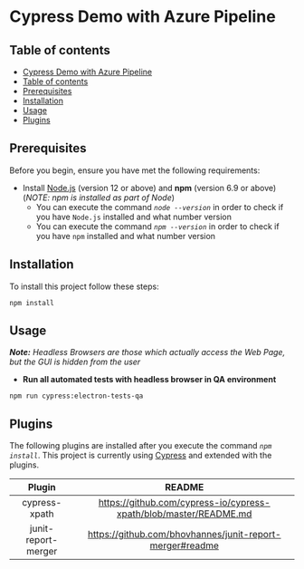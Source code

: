# Cypress Demo with Azure Pipeline

## Table of contents

- [Cypress Demo with Azure Pipeline
](#cypress-demo-with-azure-pipeline
)
- [Table of contents](#table-of-contents)
- [Prerequisites](#prerequisites)
- [Installation](#installation)
- [Usage](#usage)
- [Plugins](#plugins)

## Prerequisites

Before you begin, ensure you have met the following requirements:

* Install [Node.js](https://nodejs.org/en/download/) (version 12 or above) and **npm** (version 6.9 or above) (*NOTE: npm is installed as part of Node*)
    - You can execute the command _`node --version`_ in order to check if you have `Node.js` installed and what number version
    - You can execute the command _`npm --version`_ in order to check if you have `npm` installed and what number version

## Installation

To install this project follow these steps:

```
npm install
```

## Usage

_**Note:** Headless Browsers are those which actually access the Web Page, but the GUI is hidden from the user_

- **Run all automated tests with headless browser in QA environment**

```
npm run cypress:electron-tests-qa
```



## Plugins

The following plugins are installed after you execute the command _`npm install`_. This project is currently using [Cypress](https://github.com/cypress-io/cypress/blob/develop/README.md) and extended with the plugins.

|Plugin|README|
|:------:|:------:|
| cypress-xpath | https://github.com/cypress-io/cypress-xpath/blob/master/README.md |
| junit-report-merger | https://github.com/bhovhannes/junit-report-merger#readme |
